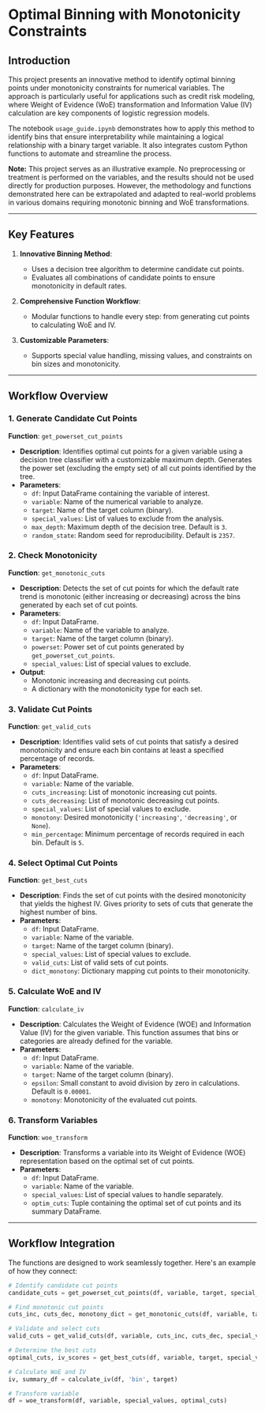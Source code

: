 # Optimal Binning with Monotonicity Constraints

## Introduction

This project presents an innovative method to identify optimal binning points under monotonicity constraints for numerical variables. The approach is particularly useful for applications such as credit risk modeling, where Weight of Evidence (WoE) transformation and Information Value (IV) calculation are key components of logistic regression models.

The notebook `usage_guide.ipynb` demonstrates how to apply this method to identify bins that ensure interpretability while maintaining a logical relationship with a binary target variable. It also integrates custom Python functions to automate and streamline the process.

**Note:** This project serves as an illustrative example. No preprocessing or treatment is performed on the variables, and the results should not be used directly for production purposes. However, the methodology and functions demonstrated here can be extrapolated and adapted to real-world problems in various domains requiring monotonic binning and WoE transformations.

---

## Key Features

1. **Innovative Binning Method**:
   - Uses a decision tree algorithm to determine candidate cut points.
   - Evaluates all combinations of candidate points to ensure monotonicity in default rates.

2. **Comprehensive Function Workflow**:
   - Modular functions to handle every step: from generating cut points to calculating WoE and IV.

3. **Customizable Parameters**:
   - Supports special value handling, missing values, and constraints on bin sizes and monotonicity.

---

## Workflow Overview

### 1. **Generate Candidate Cut Points**
   **Function**: `get_powerset_cut_points`  
   - **Description**: 
     Identifies optimal cut points for a given variable using a decision tree classifier with a customizable maximum depth. Generates the power set (excluding the empty set) of all cut points identified by the tree.
   - **Parameters**:
     - `df`: Input DataFrame containing the variable of interest.
     - `variable`: Name of the numerical variable to analyze.
     - `target`: Name of the target column (binary).
     - `special_values`: List of values to exclude from the analysis.
     - `max_depth`: Maximum depth of the decision tree. Default is `3`.
     - `random_state`: Random seed for reproducibility. Default is `2357`.

### 2. **Check Monotonicity**
   **Function**: `get_monotonic_cuts`  
   - **Description**: 
     Detects the set of cut points for which the default rate trend is monotonic (either increasing or decreasing) across the bins generated by each set of cut points.
   - **Parameters**:
     - `df`: Input DataFrame.
     - `variable`: Name of the variable to analyze.
     - `target`: Name of the target column (binary).
     - `powerset`: Power set of cut points generated by `get_powerset_cut_points`.
     - `special_values`: List of special values to exclude.
   - **Output**:
     - Monotonic increasing and decreasing cut points.
     - A dictionary with the monotonicity type for each set.

### 3. **Validate Cut Points**
   **Function**: `get_valid_cuts`  
   - **Description**: 
     Identifies valid sets of cut points that satisfy a desired monotonicity and ensure each bin contains at least a specified percentage of records.
   - **Parameters**:
     - `df`: Input DataFrame.
     - `variable`: Name of the variable.
     - `cuts_increasing`: List of monotonic increasing cut points.
     - `cuts_decreasing`: List of monotonic decreasing cut points.
     - `special_values`: List of special values to exclude.
     - `monotony`: Desired monotonicity (`'increasing'`, `'decreasing'`, or `None`).
     - `min_percentage`: Minimum percentage of records required in each bin. Default is `5`.

### 4. **Select Optimal Cut Points**
   **Function**: `get_best_cuts`  
   - **Description**: 
     Finds the set of cut points with the desired monotonicity that yields the highest IV. Gives priority to sets of cuts that generate the highest number of bins.
   - **Parameters**:
     - `df`: Input DataFrame.
     - `variable`: Name of the variable.
     - `target`: Name of the target column (binary).
     - `special_values`: List of special values to exclude.
     - `valid_cuts`: List of valid sets of cut points.
     - `dict_monotony`: Dictionary mapping cut points to their monotonicity.

### 5. **Calculate WoE and IV**
   **Function**: `calculate_iv`  
   - **Description**: 
     Calculates the Weight of Evidence (WOE) and Information Value (IV) for the given variable. This function assumes that bins or categories are already defined for the variable.
   - **Parameters**:
     - `df`: Input DataFrame.
     - `variable`: Name of the variable.
     - `target`: Name of the target column (binary).
     - `epsilon`: Small constant to avoid division by zero in calculations. Default is `0.00001`.
     - `monotony`: Monotonicity of the evaluated cut points.

### 6. **Transform Variables**
   **Function**: `woe_transform`  
   - **Description**: 
     Transforms a variable into its Weight of Evidence (WOE) representation based on the optimal set of cut points.
   - **Parameters**:
     - `df`: Input DataFrame.
     - `variable`: Name of the variable.
     - `special_values`: List of special values to handle separately.
     - `optim_cuts`: Tuple containing the optimal set of cut points and its summary DataFrame.

---

## Workflow Integration

The functions are designed to work seamlessly together. Here's an example of how they connect:

```python
# Identify candidate cut points
candidate_cuts = get_powerset_cut_points(df, variable, target, special_values)

# Find monotonic cut points
cuts_inc, cuts_dec, monotony_dict = get_monotonic_cuts(df, variable, target, candidate_cuts, special_values)

# Validate and select cuts
valid_cuts = get_valid_cuts(df, variable, cuts_inc, cuts_dec, special_values, monotony='increasing')

# Determine the best cuts
optimal_cuts, iv_scores = get_best_cuts(df, variable, target, special_values, valid_cuts, monotony_dict)

# Calculate WoE and IV
iv, summary_df = calculate_iv(df, 'bin', target)

# Transform variable
df = woe_transform(df, variable, special_values, optimal_cuts)
